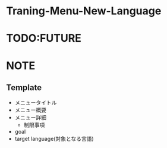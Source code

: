 # Traning-Menu-New-Language

# TODO:FUTURE

# NOTE
## Template
- メニュータイトル
- メニュー概要
- メニュー詳細
  - 制限事項
- goal
- target language(対象となる言語)

